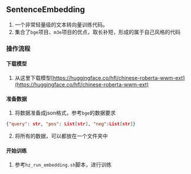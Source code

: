 ## SentenceEmbedding
1. 一个非常轻量级的文本转向量训练代码。
2. 集合了`bge`项目、`m3e`项目的优点，取长补短，形成的属于自己风格的代码



### 操作流程
#### 下载模型

1. 从这里下载模型[https://huggingface.co/hfl/chinese-roberta-wwm-ext](https://huggingface.co/hfl/chinese-roberta-wwm-ext)

#### 准备数据
1. 将数据准备成json格式，参考`bge`的数据要求
```json
{"query": str, "pos": List[str], "neg":List[str]}
```

2. 将所有的数据，可以都放在一个文件夹中

#### 开始训练
1. 参考`hz_run_embedding.sh`脚本，进行训练

